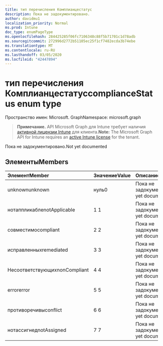```yaml
---
title: тип перечисления Комплианцестатус
description: Пока не задокументировано.
author: davidmu1
localization_priority: Normal
ms.prod: Intune
doc_type: enumPageType
ms.openlocfilehash: 284425285f06fc7106348c88f5b71701c1d78adb
ms.sourcegitcommit: 272996d2772b51105ec25f1cf7482ecda3b74ebe
ms.translationtype: MT
ms.contentlocale: ru-RU
ms.lasthandoff: 03/05/2020
ms.locfileid: "42447894"
---
```

# <a name="compliancestatus-enum-type"></a><span data-ttu-id="c47b8-103">тип перечисления Комплианцестатус</span><span class="sxs-lookup"><span data-stu-id="c47b8-103">complianceStatus enum type</span></span>

<span data-ttu-id="c47b8-104">Пространство имен: Microsoft. Graph</span><span class="sxs-lookup"><span data-stu-id="c47b8-104">Namespace: microsoft.graph</span></span>

> <span data-ttu-id="c47b8-105">**Примечание.** API Microsoft Graph для Intune требует наличия [активной лицензии Intune](https://go.microsoft.com/fwlink/?linkid=839381) для клиента.</span><span class="sxs-lookup"><span data-stu-id="c47b8-105">**Note:** The Microsoft Graph API for Intune requires an [active Intune license](https://go.microsoft.com/fwlink/?linkid=839381) for the tenant.</span></span>

<span data-ttu-id="c47b8-106">Пока не задокументировано.</span><span class="sxs-lookup"><span data-stu-id="c47b8-106">Not yet documented</span></span>

## <a name="members"></a><span data-ttu-id="c47b8-107">Элементы</span><span class="sxs-lookup"><span data-stu-id="c47b8-107">Members</span></span>
|<span data-ttu-id="c47b8-108">Элемент</span><span class="sxs-lookup"><span data-stu-id="c47b8-108">Member</span></span>|<span data-ttu-id="c47b8-109">Значение</span><span class="sxs-lookup"><span data-stu-id="c47b8-109">Value</span></span>|<span data-ttu-id="c47b8-110">Описание</span><span class="sxs-lookup"><span data-stu-id="c47b8-110">Description</span></span>|
|:---|:---|:---|
|<span data-ttu-id="c47b8-111">unknown</span><span class="sxs-lookup"><span data-stu-id="c47b8-111">unknown</span></span>|<span data-ttu-id="c47b8-112">нуль</span><span class="sxs-lookup"><span data-stu-id="c47b8-112">0</span></span>|<span data-ttu-id="c47b8-113">Пока не задокументировано.</span><span class="sxs-lookup"><span data-stu-id="c47b8-113">Not yet documented</span></span>|
|<span data-ttu-id="c47b8-114">нотаппликабле</span><span class="sxs-lookup"><span data-stu-id="c47b8-114">notApplicable</span></span>|<span data-ttu-id="c47b8-115">1 </span><span class="sxs-lookup"><span data-stu-id="c47b8-115">1</span></span>|<span data-ttu-id="c47b8-116">Пока не задокументировано.</span><span class="sxs-lookup"><span data-stu-id="c47b8-116">Not yet documented</span></span>|
|<span data-ttu-id="c47b8-117">совместимо</span><span class="sxs-lookup"><span data-stu-id="c47b8-117">compliant</span></span>|<span data-ttu-id="c47b8-118">2 </span><span class="sxs-lookup"><span data-stu-id="c47b8-118">2</span></span>|<span data-ttu-id="c47b8-119">Пока не задокументировано.</span><span class="sxs-lookup"><span data-stu-id="c47b8-119">Not yet documented</span></span>|
|<span data-ttu-id="c47b8-120">исправленных</span><span class="sxs-lookup"><span data-stu-id="c47b8-120">remediated</span></span>|<span data-ttu-id="c47b8-121">3 </span><span class="sxs-lookup"><span data-stu-id="c47b8-121">3</span></span>|<span data-ttu-id="c47b8-122">Пока не задокументировано.</span><span class="sxs-lookup"><span data-stu-id="c47b8-122">Not yet documented</span></span>|
|<span data-ttu-id="c47b8-123">Несоответствующих</span><span class="sxs-lookup"><span data-stu-id="c47b8-123">nonCompliant</span></span>|<span data-ttu-id="c47b8-124">4 </span><span class="sxs-lookup"><span data-stu-id="c47b8-124">4</span></span>|<span data-ttu-id="c47b8-125">Пока не задокументировано.</span><span class="sxs-lookup"><span data-stu-id="c47b8-125">Not yet documented</span></span>|
|<span data-ttu-id="c47b8-126">error</span><span class="sxs-lookup"><span data-stu-id="c47b8-126">error</span></span>|<span data-ttu-id="c47b8-127">5 </span><span class="sxs-lookup"><span data-stu-id="c47b8-127">5</span></span>|<span data-ttu-id="c47b8-128">Пока не задокументировано.</span><span class="sxs-lookup"><span data-stu-id="c47b8-128">Not yet documented</span></span>|
|<span data-ttu-id="c47b8-129">противоречивы</span><span class="sxs-lookup"><span data-stu-id="c47b8-129">conflict</span></span>|<span data-ttu-id="c47b8-130">6 </span><span class="sxs-lookup"><span data-stu-id="c47b8-130">6</span></span>|<span data-ttu-id="c47b8-131">Пока не задокументировано.</span><span class="sxs-lookup"><span data-stu-id="c47b8-131">Not yet documented</span></span>|
|<span data-ttu-id="c47b8-132">нотассигнед</span><span class="sxs-lookup"><span data-stu-id="c47b8-132">notAssigned</span></span>|<span data-ttu-id="c47b8-133">7 </span><span class="sxs-lookup"><span data-stu-id="c47b8-133">7</span></span>|<span data-ttu-id="c47b8-134">Пока не задокументировано.</span><span class="sxs-lookup"><span data-stu-id="c47b8-134">Not yet documented</span></span>|




